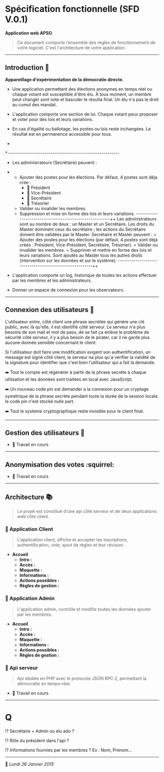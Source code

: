 # Spécification fonctionnelle (SFD V.0.1)

**Application web APSO**

> Ce document comporte l’ensemble des règles de fonctionnement de votre logiciel. C'est l'architecture de votre application.

***

## Introduction :book:

**Appareillage d'expérimentation de la démocratie directe.**

* Une application permettant des élections anonymes en temps réel ou chaque votant est susceptible d'être élu. À tous moment, un membre peut changer sont vote et basculer le résulta final. Un élu n'a pas le droit au cumul des mandat.

* L'application comporte une section de loi. Chaque votant peux proposer et voter pour des lois et leurs variations.

* En cas d'égalité ou ballotage, les postes ou lois reste inchangées. Le résultat est en permanence accessible pour tous.
* 
*---------------------------------------------------------

* Les administrateurs (Secrétaire) peuvent :
* 
	* Ajouter des postes pour les élections. Par défaut, 4 postes sont déja crée :
		* :bust_in_silhouette: Président
		* :bust_in_silhouette: Vice-Président
		* :bust_in_silhouette: Secrétaire
		* :bust_in_silhouette: Trésorier
	* Valider ou invalider les membres.
	* Suppression et mise en forme des lois et leurs variations.
---------------------------------------------------------++
Les administrateurs sont au nombre de deux : un Master et un Secrétaire. Les droits du Master dominent ceux du secrétaire ; les actions du Secrétaire doivent être validées par le Master. Secrétaire et Master peuvent :
= Ajouter des postes pour les élections (par défaut, 4 postes sont déjà créés : Président, Vice-Président, Secrétaire, Trésorier).
= Valider ou invalider les membres.
= Supprimer et mettre en forme des lois et leurs variations.
Sont ajoutés au Master tous les autres droits (intervention sur les données et sur le système).
---------------------------------------------------------++


* L'application comporte un log, historique de toutes les actions effectuer par les membres et les administrateurs.

* Donner un espace de connexion pour les observateurs.

***

## Connexion des utilisateurs :closed_lock_with_key:

L'utilisateur entre, côté client une phrase secrétée qui génère une clé public, avec là qu'elle, il est identifié côté serveur. Le serveur n'a plus besoins de son mail et mot de pass, de se fait ça enlève le problème de sécurité côté serveur, il y a plus besoin de le pirater, car il ne garde plus aucune donnée sensible concernant le client.

Si l'utilisateur doit faire une modification exigent son authentification, un message est signé côté client, le serveur na plus qu'a vérifier la validité de la signature pour identifier que c'est bien l'utilisateur qui a fait la demande.

:arrow_right: Tout le compte est régénérer à partir de la phrase secrète à chaque utilisation et les données sont traitées en local avec JavaScript.

:arrow_right: Un nouveau code pin est demander a la connexion pour un cryptage symétrique de la phrase secrète pendant toute la durée de la session locale. le code pin n'est stocké nulle part.

:arrow_right: Tout le systeme cryptographique reste invisible pour le client final.

***

## Gestion des utilisateurs :busts_in_silhouette:

* :construction: Travail en cours

***

## Anonymisation des votes :squirrel:

* :construction: Travail en cours

***

## Architecture :books:

> Le projet est constitué d'une api côté serveur et de deux applications web côté client.

### :green_book: Application Client

> L'application client, affiche et accepter les inscriptions, authentification, vote, ajout de règles et leur révision.

* **Accueil**
	* **Intro :**
	* **Accès :**
	* **Maquette :**
	* **Informations :**
	* **Actions possibles :**
	* **Règles de gestion :**

### :closed_book: Application Admin

> L'application admin, contrôle et modifie toutes les données ajouter par les membres.

* **Accueil**
	* **Intro :**
	* **Accès :**
	* **Maquette :**
	* **Informations :**
	* **Actions possibles :**
	* **Règles de gestion :**

### :blue_book: Api serveur

> Api dédiée en PHP avec le protocole JSON RPC 2, permettant la démocratie en temps-réel.

* :construction: Travail en cours

***

# Q

:interrobang: Secrétaire = Admin ou élu ado ?

:interrobang: Rôle du président dans l'api ?

:interrobang: Informations fournies par les membres ? Ex : Nom, Prenom…

***

:date: *Lundi 26 Janvier 2015*
